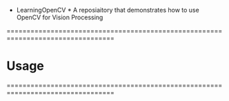 * LearningOpenCV *
A reposiaitory that demonstrates how to use OpenCV for Vision Processing

=================================================================================
# Usage

=================================================================================

